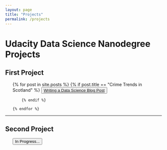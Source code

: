 ```yaml
---
layout: page
title: "Projects"
permalink: /projects
---
```



# Udacity Data Science Nanodegree Projects
## First Project
<ul>
    {% for post in site.posts %}
        {% if post.title == "Crime Trends in Scotland" %}
        <button class="button button1">  <a href="{{ post.url }}">  Writing a Data Science Blog Post </a>
        </button>
        
        {% endif %}

    {% endfor %}
</ul>

--- 
## Second Project
<ul>
    <button class="button button2">   In Progress...</button>
</ul>